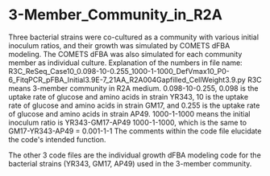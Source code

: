 # 3-Member_Community_in_R2A
Three bacterial strains were co-cultured as a community with various initial inoculum ratios, and their growth was simulated by COMETS dFBA modeling. The COMETS dFBA was also simulated for each community member as individual culture.
Explanation of the numbers in file name: 
R3C_ReSeq_Case10_0.098-10-0.255_1000-1-1000_DefVmax10_P0-6_FitqPCR_pFBA_Initial3.9E-7_21AA_R2A004Gapfilled_CellWeight3.9.py
R3C means 3-member community in R2A medium. 
0.098-10-0.255, 0.098 is the uptake rate of glucose and amino acids in strain YR343, 10 is the uptake rate of glucose and amino acids in strain GM17, and 0.255 is the uptake rate of glucose and amino acids in strain AP49.
1000-1-1000 means the initial inoculum ratio is YR343-GM17-AP49 1000-1-1000, which is the same to GM17-YR343-AP49 = 0.001-1-1
The comments within the code file elucidate the code's intended function.

The other 3 code files are the individual growth dFBA modeling code for the bacterial strains (YR343, GM17, AP49) used in the 3-member community.
